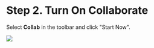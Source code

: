 Step 2. Turn On Collaborate
===========================

Select **Collab** in the toolbar and click "Start Now".

![](../uploads/Main/UnityCollaborate06.png)


